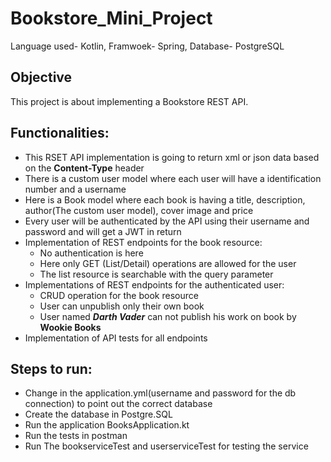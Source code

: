 # Bookstore_Mini_Project
 Language used- Kotlin, Framwoek- Spring, Database- PostgreSQL
 
## Objective
 This project is about implementing a Bookstore REST API.
## Functionalities:
 * This RSET API implementation is going to return xml or json data based on the **Content-Type** header
 * There is a custom user model where each user will have a identification number and a username
 * Here is a Book model where each book is having a title, description, author(The custom user model), cover image and price
 * Every user will be authenticated by the API using their username and password and will get a JWT in return
 * Implementation of REST endpoints for the book resource:
   - No authentication is here
   - Here only GET (List/Detail) operations are allowed for the user
   - The list resource is searchable with the query parameter
 * Implementations of REST endpoints for the authenticated user: 
   - CRUD operation for the book resource
   - User can unpublish only their own book
   - User named **_Darth Vader_** can not publish his work on book by **Wookie Books**
 * Implementation of API tests for all endpoints
 
 ## Steps to run:
 * Change in the application.yml(username and password for the db connection) to point out the correct database
 * Create the database in Postgre.SQL
 * Run the application BooksApplication.kt
 * Run the tests in postman
 * Run The bookserviceTest and userserviceTest for testing the service
